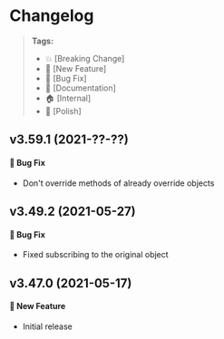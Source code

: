 Changelog
=========

> **Tags:**
> - :boom:       [Breaking Change]
> - :rocket:     [New Feature]
> - :bug:        [Bug Fix]
> - :memo:       [Documentation]
> - :house:      [Internal]
> - :nail_care:  [Polish]

## v3.59.1 (2021-??-??)

#### :bug: Bug Fix

* Don't override methods of already override objects

## v3.49.2 (2021-05-27)

#### :bug: Bug Fix

* Fixed subscribing to the original object

## v3.47.0 (2021-05-17)

#### :rocket: New Feature

* Initial release
